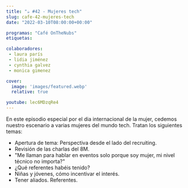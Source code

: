 ```yaml
---
title: "☕️ #42 - Mujeres tech"
slug: cafe-42-mujeres-tech
date: "2022-03-10T08:00:00+00:00"

programas: "Café OnTheNubs"
etiquetas:

colaboradores:
 - laura parís
 - lidia jiménez
 - cynthia galvez
 - monica gimenez

cover:
  image: 'images/featured.webp'
  relative: true

youtube: lec6MDzqRe4
---
```


En este episodio especial por el dia internacional de la mujer, cedemos nuestro escenario a varias mujeres del mundo tech. Tratan los siguientes temas:

- Apertura de tema: Perspectiva desde el lado del recruiting.
- Revisión de las charlas del 8M.
- "Me llaman para hablar en eventos solo porque soy mujer, mi nivel técnico no importa?"
- ¿Qué referentes habéis tenido?
- Niñas y jóvenes, cómo incentivar el interés.
- Tener aliados. Referentes.

